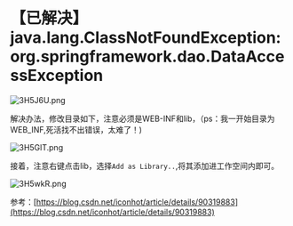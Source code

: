 # 【已解决】java.lang.ClassNotFoundException: org.springframework.dao.DataAccessException

![3H5J6U.png](https://s2.ax1x.com/2020/03/05/3H5J6U.png)

解决办法，修改目录如下，注意必须是WEB-INF和lib，（ps：我一开始目录为WEB_INF,死活找不出错误，太难了！)

![3H5GlT.png](https://s2.ax1x.com/2020/03/05/3H5GlT.png)

接着，注意右键点击lib，选择`Add as Library..`,将其添加进工作空间内即可。

![3H5wkR.png](https://s2.ax1x.com/2020/03/05/3H5wkR.png)

参考：[https://blog.csdn.net/iconhot/article/details/90319883](https://blog.csdn.net/iconhot/article/details/90319883)


